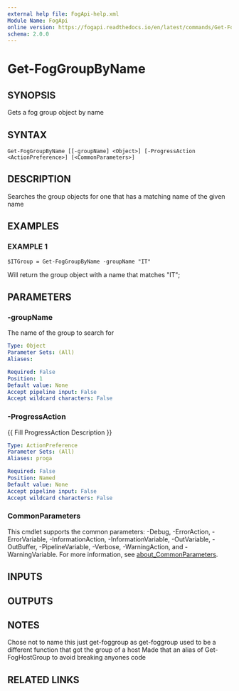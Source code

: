 ```yaml
---
external help file: FogApi-help.xml
Module Name: FogApi
online version: https://fogapi.readthedocs.io/en/latest/commands/Get-FogGroupByName
schema: 2.0.0
---
```


# Get-FogGroupByName

## SYNOPSIS
Gets a fog group object by name

## SYNTAX

```
Get-FogGroupByName [[-groupName] <Object>] [-ProgressAction <ActionPreference>] [<CommonParameters>]
```

## DESCRIPTION
Searches the group objects for one that has a matching name of the given name

## EXAMPLES

### EXAMPLE 1
```
$ITGroup = Get-FogGroupByName -groupName "IT"
```

Will return the group object with a name that matches "IT";

## PARAMETERS

### -groupName
The name of the group to search for

```yaml
Type: Object
Parameter Sets: (All)
Aliases:

Required: False
Position: 1
Default value: None
Accept pipeline input: False
Accept wildcard characters: False
```

### -ProgressAction
{{ Fill ProgressAction Description }}

```yaml
Type: ActionPreference
Parameter Sets: (All)
Aliases: proga

Required: False
Position: Named
Default value: None
Accept pipeline input: False
Accept wildcard characters: False
```

### CommonParameters
This cmdlet supports the common parameters: -Debug, -ErrorAction, -ErrorVariable, -InformationAction, -InformationVariable, -OutVariable, -OutBuffer, -PipelineVariable, -Verbose, -WarningAction, and -WarningVariable. For more information, see [about_CommonParameters](http://go.microsoft.com/fwlink/?LinkID=113216).

## INPUTS

## OUTPUTS

## NOTES
Chose not to name this just get-foggroup as get-foggroup used to be a different function that got the group of a host
Made that an alias of Get-FogHostGroup to avoid breaking anyones code

## RELATED LINKS
